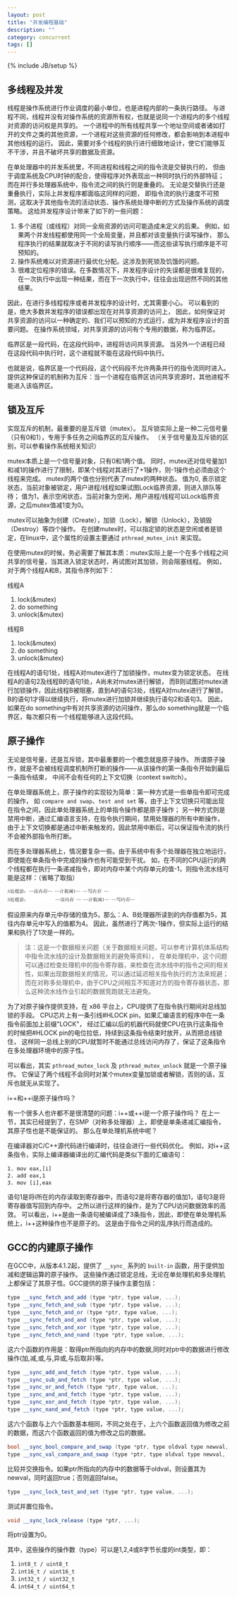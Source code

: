 ```yaml
---
layout: post
title: "并发编程基础"
description: ""
category: concurrent
tags: []
---
```

{% include JB/setup %}

## 多线程及并发

线程是操作系统进行作业调度的最小单位，也是进程内部的一条执行路径。
与进程不同，线程并没有对操作系统的资源所有权，也就是说同一个进程内的多个线程对资源的访问权是共享的。
一个进程中的所有线程共享一个地址空间或者诸如打开的文件之类的其他资源，一个进程对这些资源的任何修改，都会影响到本进程中其他线程的运行。
因此，需要对多个线程的执行进行细致地设计，使它们能够互不干涉，并且不破坏共享的数据及资源。

在单处理器中的并发系统里，不同进程和线程之间的指令流是交替执行的，
但由于调度系统及CPU时钟的配合，使得程序对外表现出一种同时执行的外部特征；
而在并行多处理器系统中，指令流之间的执行则是重叠的。
无论是交替执行还是重叠执行，实际上并发程序都面临这同样的问题，
即指令流的执行速度不可预测，这取决于其他指令流的活动状态、操作系统处理中断的方式及操作系统的调度策略。
这给并发程序设计带来了如下的一些问题：

  1. 多个进程（或线程）对同一全局资源的访问可能造成未定义的后果。
     例如，如果两个并发线程都使用同一个全局变量，并且都对该变量执行读写操作，
	 那么程序执行的结果就取决于不同的读写执行顺序——而这些读写执行顺序是不可预知的。
  2. 操作系统难以对资源进行最优化分配。这涉及到死锁及饥饿的问题。
  3. 很难定位程序的错误。在多数情况下，并发程序设计的失误都是很难复现的，在一次执行中出现一种结果，而在下一次执行中，往往会出现迥然不同的其他结果。

因此，在进行多线程程序或者并发程序的设计时，尤其需要小心。
可以看到的是，绝大多数并发程序的错误都出现在对共享资源的访问上，
因此，如何保证对共享资源的访问以一种确定的、我们可以预知的方式运行，成为并发程序设计的首要问题。
在操作系统领域，对共享资源的访问有个专用的数据，称为临界区。

临界区是一段代码，在这段代码中，进程将访问共享资源。
当另外一个进程已经在这段代码中执行时，这个进程就不能在这段代码中执行。

也就是说，临界区是一个代码段，这个代码段不允许两条并行的指令流同时进入。
提供这种保证的机制称为互斥：当一个进程在临界区访问共享资源时，其他进程不能进入该临界区。

## 锁及互斥

实现互斥的机制，最重要的是互斥锁（mutex）。
互斥锁实际上是一种二元信号量（只有0和1），专用于多任务之间临界区的互斥操作。
（关于信号量及互斥锁的区别，可以参看操作系统相关知识）

mutex本质上是一个信号量对象，只有0和1两个值。
同时，mutex还对信号量加1和减1的操作进行了限制，即某个线程对其进行了+1操作，则-1操作也必须由这个线程来完成。
mutex的两个值也分别代表了mutex的两种状态。
值为0, 表示锁定状态，当前对象被锁定，用户进程/线程如果试图Lock临界资源，则进入排队等待；
值为1，表示空闲状态，当前对象为空闲，用户进程/线程可以Lock临界资源，之后mutex值减1变为0。

mutex可以抽象为创建（Create），加锁（Lock），解锁（Unlock），及销毁（Destroy）等四个操作。
在创建mutex时，可以指定锁的状态是空闲或者是锁定，在linux中，这个属性的设置主要通过 `pthread_mutex_init` 来实现。

在使用mutex的时候，务必需要了解其本质：mutex实际上是一个在多个线程之间共享的信号量，当其进入锁定状态时，再试图对其加锁，则会阻塞线程。
例如，对于两个线程A和B，其指令序列如下：

线程A

  1. lock(&mutex)
  2. do something
  3. unlock(&mutex)

线程B

  1. lock(&mutex)
  2. do something
  3. unlock(&mutex)

在线程A的语句1处，线程A对mutex进行了加锁操作，mutex变为锁定状态。
在线程A的语句2及线程B的语句1处，A尚未对mutex进行解锁，
而B则试图对mutex进行加锁操作，因此线程B被阻塞，直到A的语句3处，线程A对mutex进行了解锁，B的语句1才得以继续执行，将mutex进行加锁并继续执行语句2和语句3。
因此，如果在do something中有对共享资源的访问操作，那么do something就是一个临界区，每次都只有一个线程能够进入这段代码。

## 原子操作

无论是信号量，还是互斥锁，其中最重要的一个概念就是原子操作。
所谓原子操作，就是不会被线程调度机制所打断的操作——从该操作的第一条指令开始到最后一条指令结束，
中间不会有任何的上下文切换（context switch）。

在单处理器系统上，原子操作的实现较为简单：第一种方式是一些单指令即可完成的操作，
如 `compare and swap`、`test and set` 等，由于上下文切换只可能出现在指令之间，因此单处理器系统上的单指令操作都是原子操作；
另一种方式则是禁用中断，通过汇编语言支持，在指令执行期间，禁用处理器的所有中断操作，
由于上下文切换都是通过中断来触发的，因此禁用中断后，可以保证指令流的执行不会被外部指令所打断。

而在多处理器系统上，情况要复杂一些。由于系统中有多个处理器在独立地运行，即使能在单条指令中完成的操作也有可能受到干扰。
如，在不同的CPU运行的两个线程都在执行一条递减指令，即对内存中某个内存单元的值-1，则指令流水线可能是这样：（省略了取指）

![](/images/concurrent/concurrentop.png)

假设原来内存单元中存储的值为5，那么：A、B处理器所读到的内存值都为5，其往内存单元中写入的值都为4。
因此，虽然进行了两次-1操作，但实际上运行的结果和执行了1次是一样的。

> 注：这是一个数据相关问题（关于数据相关问题，可以参考计算机体系结构中指令流水线的设计及数据相关的避免等资料），
在单处理机中，这个问题可以通过检查处理机中的指令寄存器，来检查在流水线中的指令之间的相关性，如果出现数据相关的情况，可以通过延迟相关指令执行的方法来规避；
而在对称多处理机中，由于CPU之间相互不知道对方的指令寄存器状态，那么这种流水线作业引起的数据竞跑就无法避免。

为了对原子操作提供支持，在 x86 平台上，CPU提供了在指令执行期间对总线加锁的手段。
CPU芯片上有一条引线#HLOCK pin，如果汇编语言的程序中在一条指令前面加上前缀"LOCK"，
经过汇编以后的机器代码就使CPU在执行这条指令的时候把#HLOCK pin的电位拉低，持续到这条指令结束时放开，从而把总线锁住，
这样同一总线上别的CPU就暂时不能通过总线访问内存了，保证了这条指令在多处理器环境中的原子性。

可以看出，其实 `pthread_mutex_lock` 及 `pthread_mutex_unlock` 就是一个原子操作。
它保证了两个线程不会同时对某个mutex变量加锁或者解锁，否则的话，互斥也就无从实现了。

i++和++i是原子操作吗？

有一个很多人也许都不是很清楚的问题：i++或++i是一个原子操作吗？
在上一节，其实已经提到了，在SMP（对称多处理器）上，即使是单条递减汇编指令，其原子性也是不能保证的。
那么在单处理机系统中呢？

在编译器对C/C++源代码进行编译时，往往会进行一些代码优化。
例如，对i++这条指令，实际上编译器编译出的汇编代码是类似下面的汇编语句：

    1. mov eax,[i]
	2. add eax,1
	3. mov [i],eax

语句1是将i所在的内存读取到寄存器中，而语句2是将寄存器的值加1，语句3是将寄存器值写回到内存中。
之所以进行这样的操作，是为了CPU访问数据效率的高效。
可以看出，i++是由一条语句被编译成了3条指令，因此，即使在单处理机系统上，i++这种操作也不是原子的。
这是由于指令之间的乱序执行而造成的。

## GCC的内建原子操作

在GCC中，从版本4.1.2起，提供了 `__sync_` 系列的 `built-in` 函数，用于提供加减和逻辑运算的原子操作。
这些操作通过锁定总线，无论在单处理机和多处理机上都保证了其原子性。GCC提供的原子操作主要包括：

``` c++
type __sync_fetch_and_add (type *ptr, type value, ...);
type __sync_fetch_and_sub (type *ptr, type value, ...);
type __sync_fetch_and_or (type *ptr, type value, ...);
type __sync_fetch_and_and (type *ptr, type value, ...);
type __sync_fetch_and_xor (type *ptr, type value, ...);
type __sync_fetch_and_nand (type *ptr, type value, ...);
```

这六个函数的作用是：取得ptr所指向的内存中的数据,同时对ptr中的数据进行修改操作(加,减,或,与,异或,与后取非)等。

``` c++
type __sync_add_and_fetch (type *ptr, type value, ...);
type __sync_sub_and_fetch (type *ptr, type value, ...);
type __sync_or_and_fetch (type *ptr, type value, ...);
type __sync_and_and_fetch (type *ptr, type value, ...);
type __sync_xor_and_fetch (type *ptr, type value, ...);
type __sync_nand_and_fetch (type *ptr, type value, ...);
```

这六个函数与上六个函数基本相同，不同之处在于，上六个函数返回值为修改之前的数据，而这六个函数返回的值为修改之后的数据。

``` c++
bool __sync_bool_compare_and_swap (type *ptr, type oldval type newval, ...);
type __sync_val_compare_and_swap (type *ptr, type oldval type newval, ...);
```

比较并交换指令。如果ptr所指向的内存中的数据等于oldval，则设置其为newval，同时返回true；否则返回false。

``` c++
type __sync_lock_test_and_set (type *ptr, type value, ...);
```

测试并置位指令。

``` c++
void __sync_lock_release (type *ptr, ...);
```

将ptr设置为0。

其中，这些操作的操作数（type）可以是1,2,4或8字节长度的int类型，即：

  1. `int8_t / uint8_t`
  2. `int16_t / uint16_t`
  3. `int32_t / uint32_t`
  4. `int64_t / uint64_t`
